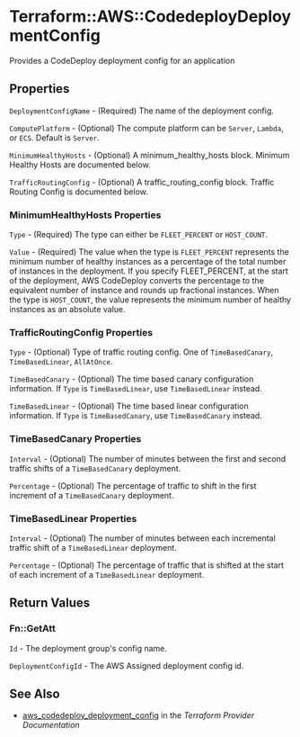 # Terraform::AWS::CodedeployDeploymentConfig

Provides a CodeDeploy deployment config for an application

## Properties

`DeploymentConfigName` - (Required) The name of the deployment config.

`ComputePlatform` - (Optional) The compute platform can be `Server`, `Lambda`, or `ECS`. Default is `Server`.

`MinimumHealthyHosts` - (Optional) A minimum_healthy_hosts block. Minimum Healthy Hosts are documented below.

`TrafficRoutingConfig` - (Optional) A traffic_routing_config block. Traffic Routing Config is documented below.

### MinimumHealthyHosts Properties

`Type` - (Required) The type can either be `FLEET_PERCENT` or `HOST_COUNT`.

`Value` - (Required) The value when the type is `FLEET_PERCENT` represents the minimum number of healthy instances as a percentage of the total number of instances in the deployment. If you specify FLEET_PERCENT, at the start of the deployment, AWS CodeDeploy converts the percentage to the equivalent number of instance and rounds up fractional instances. When the type is `HOST_COUNT`, the value represents the minimum number of healthy instances as an absolute value.

### TrafficRoutingConfig Properties

`Type` - (Optional) Type of traffic routing config. One of `TimeBasedCanary`, `TimeBasedLinear`, `AllAtOnce`.

`TimeBasedCanary` - (Optional) The time based canary configuration information. If `Type` is `TimeBasedLinear`, use `TimeBasedLinear` instead.

`TimeBasedLinear` - (Optional) The time based linear configuration information. If `Type` is `TimeBasedCanary`, use `TimeBasedCanary` instead.

### TimeBasedCanary Properties

`Interval` - (Optional) The number of minutes between the first and second traffic shifts of a `TimeBasedCanary` deployment.

`Percentage` - (Optional) The percentage of traffic to shift in the first increment of a `TimeBasedCanary` deployment.

### TimeBasedLinear Properties

`Interval` - (Optional) The number of minutes between each incremental traffic shift of a `TimeBasedLinear` deployment.

`Percentage` - (Optional) The percentage of traffic that is shifted at the start of each increment of a `TimeBasedLinear` deployment.


## Return Values

### Fn::GetAtt

`Id` - The deployment group's config name.

`DeploymentConfigId` - The AWS Assigned deployment config id.

## See Also

* [aws_codedeploy_deployment_config](https://www.terraform.io/docs/providers/aws/r/codedeploy_deployment_config.html) in the _Terraform Provider Documentation_
